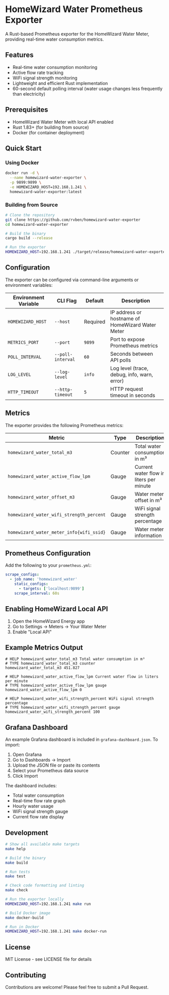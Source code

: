 # HomeWizard Water Prometheus Exporter

A Rust-based Prometheus exporter for the HomeWizard Water Meter, providing real-time water consumption metrics.

## Features

- Real-time water consumption monitoring
- Active flow rate tracking
- WiFi signal strength monitoring
- Lightweight and efficient Rust implementation
- 60-second default polling interval (water usage changes less frequently than electricity)

## Prerequisites

- HomeWizard Water Meter with local API enabled
- Rust 1.83+ (for building from source)
- Docker (for container deployment)

## Quick Start

### Using Docker

```bash
docker run -d \
  --name homewizard-water-exporter \
  -p 9899:9899 \
  -e HOMEWIZARD_HOST=192.168.1.241 \
  homewizard-water-exporter:latest
```

### Building from Source

```bash
# Clone the repository
git clone https://github.com/rvben/homewizard-water-exporter
cd homewizard-water-exporter

# Build the binary
cargo build --release

# Run the exporter
HOMEWIZARD_HOST=192.168.1.241 ./target/release/homewizard-water-exporter
```

## Configuration

The exporter can be configured via command-line arguments or environment variables:

| Environment Variable | CLI Flag | Default | Description |
|---------------------|----------|---------|-------------|
| `HOMEWIZARD_HOST` | `--host` | Required | IP address or hostname of HomeWizard Water Meter |
| `METRICS_PORT` | `--port` | `9899` | Port to expose Prometheus metrics |
| `POLL_INTERVAL` | `--poll-interval` | `60` | Seconds between API polls |
| `LOG_LEVEL` | `--log-level` | `info` | Log level (trace, debug, info, warn, error) |
| `HTTP_TIMEOUT` | `--http-timeout` | `5` | HTTP request timeout in seconds |

## Metrics

The exporter provides the following Prometheus metrics:

| Metric | Type | Description |
|--------|------|-------------|
| `homewizard_water_total_m3` | Counter | Total water consumption in m³ |
| `homewizard_water_active_flow_lpm` | Gauge | Current water flow in liters per minute |
| `homewizard_water_offset_m3` | Gauge | Water meter offset in m³ |
| `homewizard_water_wifi_strength_percent` | Gauge | WiFi signal strength percentage |
| `homewizard_water_meter_info{wifi_ssid}` | Gauge | Water meter information |

## Prometheus Configuration

Add the following to your `prometheus.yml`:

```yaml
scrape_configs:
  - job_name: 'homewizard_water'
    static_configs:
      - targets: ['localhost:9899']
    scrape_interval: 60s
```

## Enabling HomeWizard Local API

1. Open the HomeWizard Energy app
2. Go to Settings → Meters → Your Water Meter
3. Enable "Local API"

## Example Metrics Output

```
# HELP homewizard_water_total_m3 Total water consumption in m³
# TYPE homewizard_water_total_m3 counter
homewizard_water_total_m3 451.827

# HELP homewizard_water_active_flow_lpm Current water flow in liters per minute
# TYPE homewizard_water_active_flow_lpm gauge
homewizard_water_active_flow_lpm 0

# HELP homewizard_water_wifi_strength_percent WiFi signal strength percentage
# TYPE homewizard_water_wifi_strength_percent gauge
homewizard_water_wifi_strength_percent 100
```

## Grafana Dashboard

An example Grafana dashboard is included in `grafana-dashboard.json`. To import:

1. Open Grafana
2. Go to Dashboards → Import
3. Upload the JSON file or paste its contents
4. Select your Prometheus data source
5. Click Import

The dashboard includes:
- Total water consumption
- Real-time flow rate graph
- Hourly water usage
- WiFi signal strength gauge
- Current flow rate display

## Development

```bash
# Show all available make targets
make help

# Build the binary
make build

# Run tests
make test

# Check code formatting and linting
make check

# Run the exporter locally
HOMEWIZARD_HOST=192.168.1.241 make run

# Build Docker image
make docker-build

# Run in Docker
HOMEWIZARD_HOST=192.168.1.241 make docker-run
```

## License

MIT License - see LICENSE file for details

## Contributing

Contributions are welcome! Please feel free to submit a Pull Request.